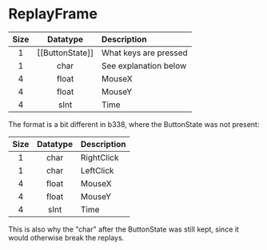 # ReplayFrame

| Size |    Datatype     | Description           |
|:----:|:---------------:|:----------------------|
|  1   | [[ButtonState]] | What keys are pressed |
|  1   |      char       | See explanation below |
|  4   |      float      | MouseX                |
|  4   |      float      | MouseY                |
|  4   |      sInt       | Time                  |

The format is a bit different in b338, where the ButtonState was not present:

| Size | Datatype | Description |
|:----:|:--------:|:------------|
|  1   |   char   | RightClick  |
|  1   |   char   | LeftClick   |
|  4   |  float   | MouseX      |
|  4   |  float   | MouseY      |
|  4   |   sInt   | Time        |

This is also why the "char" after the ButtonState was still kept, since it would otherwise break the replays.
